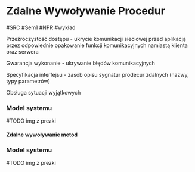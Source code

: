 # Zdalne Wywoływanie Procedur
#SRC #Sem1 #NPR #wykład 

Przeźroczystość dostępu - ukrycie komunikacji sieciowej przed aplikacją przez odpowiednie opakowanie funkcji komunikacyjnych namiastą klienta oraz serwera

Gwarancja wykonanie - ukrywanie błędów komunikacyjnych

Specyfikacja interfejsu - zasób opisu sygnatur prodecur zdalnych (nazwy, typy parametrów)

Obsługa sytuacji wyjątkowych 

### Model systemu

#TODO img z prezki

#### Zdalne wywoływanie metod
### Model systemu
#TODO img z prezki